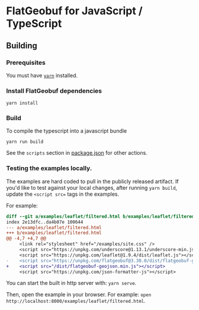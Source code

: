 # FlatGeobuf for JavaScript / TypeScript

## Building

### Prerequisites

You must have [`yarn`](https://yarnpkg.com) installed.

### Install FlatGeobuf dependencies

    yarn install

### Build

To compile the typescript into a javascript bundle

    yarn run build

See the `scripts` section in [package.json](../../package.json) for other actions.

### Testing the examples locally.

The examples are hard coded to pull in the publicly released artifact.
If you'd like to test against your local changes, after running `yarn build`,
update the `<script src=` tags in the examples.

For example:

```diff
diff --git a/examples/leaflet/filtered.html b/examples/leaflet/filtered.html
index 2e13dfc..da4b07e 100644
--- a/examples/leaflet/filtered.html
+++ b/examples/leaflet/filtered.html
@@ -4,7 +4,7 @@
     <link rel="stylesheet" href="/examples/site.css" />
     <script src="https://unpkg.com/underscore@1.13.1/underscore-min.js"></script>
     <script src="https://unpkg.com/leaflet@1.9.4/dist/leaflet.js"></script>
-    <script src="https://unpkg.com/flatgeobuf@3.30.0/dist/flatgeobuf-geojson.min.js"></script>
+    <script src="/dist/flatgeobuf-geojson.min.js"></script>
     <script src="https://unpkg.com/json-formatter-js"></script>
```

You can start the built in http server with: `yarn serve`.

Then, open the example in your browser. For example: `open http://localhost:8000/examples/leaflet/filtered.html`.

